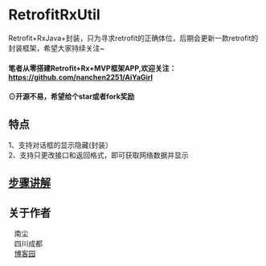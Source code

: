 # RetrofitRxUtil
Retrofit+RxJava+封装，只为寻求retrofit的正确体位，后期会更新一款retrofit的封装框架，希望大家持续关注~

#### 笔者从零搭建Retrofit+Rx+MVP框架APP,欢迎关注：https://github.com/nanchen2251/AiYaGirl

#### ⊙开源不易，希望给个star或者fork奖励
## 特点
  1、支持对话框的显示隐藏(封装）<br>
  2、支持只更改接口和返回格式，即可获取网络数据并显示<br>
## [步骤讲解](http://www.cnblogs.com/liushilin/p/6164901.html)
## 关于作者
    南尘<br>
    四川成都<br>
    [博客园](http://www.cnblogs.com/liushilin/)
